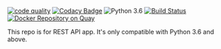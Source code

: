 [![code quality](https://img.shields.io/codacy/grade/b411d5a84e6544f490cf776d9a7928d7.svg)]()
[![Codacy Badge](https://api.codacy.com/project/badge/Coverage/b411d5a84e6544f490cf776d9a7928d7)](https://www.codacy.com/app/faruken/science)
![Python 3.6](https://img.shields.io/badge/python-3.6-brightgreen.svg)
[![Build Status](https://travis-ci.org/faruken/science.svg?branch=master)](https://travis-ci.org/faruken/science) [![Docker Repository on Quay](https://quay.io/repository/faruken/science/status "Docker Repository on Quay")](https://quay.io/repository/faruken/science)

This repo is for REST API app. It's only compatible with Python 3.6 and above.
